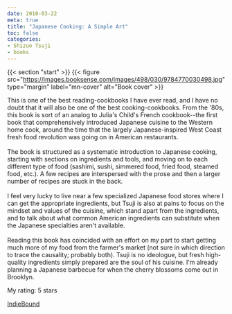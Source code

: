 ```yaml
---
date: 2010-03-22
meta: true
title: "Japanese Cooking: A Simple Art"
toc: false
categories:
- Shizuo Tsuji
- books
---
```


{{< section "start" >}}
{{< figure src="https://images.booksense.com/images/498/030/9784770030498.jpg" type="margin" label="mn-cover" alt="Book cover" >}}

This is one of the best reading-cookbooks I have ever read, and I have no doubt that it will also be one of the best cooking-cookbooks. From the '80s, this book is sort of an analog to Julia's Child's French cookbook--the first book that comprehensively introduced Japanese cuisine to the Western home cook, around the time that the largely Japanese-inspired West Coast fresh food revolution was going on in American restaurants.<br /><br />The book is structured as a systematic introduction to Japanese cooking, starting with sections on ingredients and tools, and moving on to each different type of food (sashimi, sushi, simmered food, fried food, steamed food, etc.). A few recipes are interspersed with the prose and then a larger number of recipes are stuck in the back. <br /><br />I feel very lucky to live near a few specialized Japanese food stores where I can get the appropriate ingredients, but Tsuji is also at pains to focus on the mindset and values of the cuisine, which stand apart from the ingredients, and to talk about what common American ingredients can substitute when the Japanese specialties aren't available. <br /><br />Reading this book has coincided with an effort on my part to start getting much more of my food from the farmer's market (not sure in which direction to trace the causality; probably both). Tsuji is no ideologue, but fresh high-quality ingredients simply prepared are the soul of his cuisine. I'm already planning a Japanese barbecue for when the cherry blossoms come out in Brooklyn.

My rating: 5 stars  

[IndieBound](https://www.indiebound.org/book/9784770030498)

